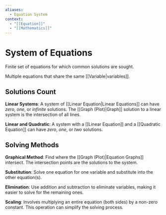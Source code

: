 ```yaml
---
aliases:
  - Equation System
context:
  - "[[Equation]]"
  - "[[Mathematics]]"
---
```


# System of Equations

Finite set of equations for which common solutions are sought.

Multiple equations that share the same [[Variable|variables]].

## Solutions Count

**Linear Systems**: A system of [[Linear Equation|Linear Equations]] can have *zero*, *one*, or *infinite* solutions. The [[Graph (Plot)|Graph]] solution to a linear system is the intersection of all lines.

**Linear and Quadratic**: A system with a [[Linear Equation]] and a [[Quadratic Equation]] can have *zero*, *one*, or *two* solutions.

## Solving Methods

**Graphical Method**: Find where the [[Graph (Plot)|Equation Graphs]] intersect. The intersection points are the solutions to the system.

**Substitution**: Solve one equation for one variable and substitute into the other equation(s).

**Elimination**: Use addition and subtraction to eliminate variables, making it easier to solve for the remaining ones.

**Scaling**: Involves multiplying an entire equation (both sides) by a non-zero constant. This operation can simplify the solving process.
